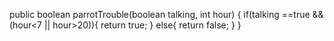 public boolean parrotTrouble(boolean talking, int hour) {
  if(talking ==true && (hour<7 || hour>20)){
    return true;
  } else{
    return false;
  }
}

